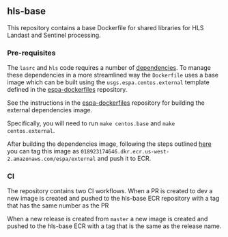 ## hls-base
This repository contains a base Dockerfile for shared libraries for HLS Landast and Sentinel processing.

### Pre-requisites
The `lasrc` and `hls` code requires a number of [dependencies](https://github.com/nasa-impact/espa-surface-reflectance/tree/master/lasrc#dependencies). To manage these dependencies in a more streamlined way the `Dockerfile` uses a base image which can be built using the `usgs.espa.centos.external` template defined in the [espa-dockerfiles](https://github.com/nasa-impact/espa-dockerfiles) repository.

See the instructions in the [espa-dockerfiles](https://github.com/nasa-impact/espa-dockerfiles) repository for building the external dependencies image.

Specifically, you will need to run `make centos.base` and `make centos.external`.

After building the dependencies image, following the steps outlined [here](https://docs.aws.amazon.com/AmazonECR/latest/userguide/ECR_AWSCLI.html) you can tag this image as `018923174646.dkr.ecr.us-west-2.amazonaws.com/espa/external` and push it to ECR.


### CI
The repository contains two CI workflows. When a PR is created to dev a new image is created and pushed to the hls-base ECR repository with a tag that has the same number as the PR

When a new release is created from `master` a new image is created and pushed to the hls-base ECR with a tag that is the same as the release name.
